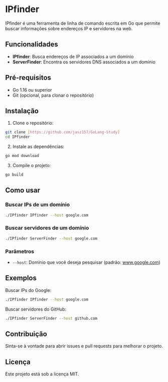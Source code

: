 # IPfinder

IPfinder é uma ferramenta de linha de comando escrita em Go que permite buscar informações sobre endereços IP e servidores na web.

## Funcionalidades

- **IPfinder**: Busca endereços de IP associados a um domínio
- **ServerFinder**: Encontra os servidores DNS associados a um domínio

## Pré-requisitos

- Go 1.16 ou superior
- Git (opcional, para clonar o repositório)

## Instalação

1. Clone o repositório:
```bash
git clone [https://github.com/jasz157/GoLang-Study]
cd IPfinder
```

2. Instale as dependências:
```bash
go mod download
```

3. Compile o projeto:
```bash
go build
```

## Como usar

### Buscar IPs de um domínio
```bash
./IPfinder IPfinder --host google.com
```

### Buscar servidores de um domínio
```bash
./IPfinder ServerFinder --host google.com
```

### Parâmetros

- `--host`: Domínio que você deseja pesquisar (padrão: www.google.com)

## Exemplos

Buscar IPs do Google:
```bash
./IPfinder IPfinder --host google.com
```

Buscar servidores do GitHub:
```bash
./IPfinder ServerFinder --host github.com
```

## Contribuição

Sinta-se à vontade para abrir issues e pull requests para melhorar o projeto.

## Licença

Este projeto está sob a licença MIT.
